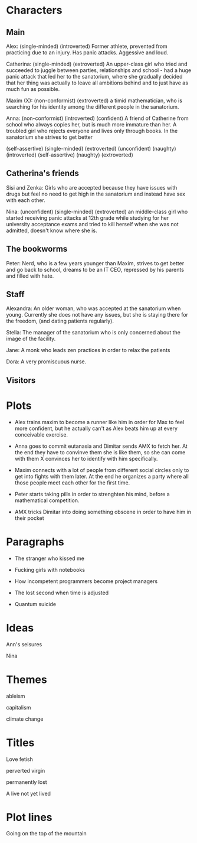 Characters
===

Main 
--- 

Alex: (single-minded) (introverted) Former athlete, prevented from practicing due to an injury. Has panic attacks. Aggessive and loud.  

Catherina: (single-minded) (extroverted) An upper-class girl who tried and succeeded to juggle between parties, relationships and school - had a huge panic attack that led her to the sanatorium, where she gradually decided that her thing was actually to leave all ambitions behind and to just have as much fun as possible. 

Maxim (X): (non-conformist) (extroverted) a timid mathematician, who is searching for his identity among the different people in the sanatorium.

Anna: (non-conformist) (introverted) (confident) A friend of Catherine from school who always copies her, but is much more immature than her. A troubled girl who rejects everyone and lives only through books. In the sanatorium she strives to get better


(self-assertive) (single-minded) (extroverted) 
(unconfident) (naughty) (introverted)
(self-assertive) (naughty) (extroverted)

Catherina's friends
---

Sisi and Zenka: Girls who are accepted because they have issues with drugs but feel no need to get high in the sanatorium and instead have sex with each other.

Nina: (unconfident) (single-minded) (extroverted) an middle-class girl who started receiving panic attacks at 12th grade while studying for her university acceptance exams and tried to kill herself when she was not admitted, doesn't know where she is.

The bookworms
---

Peter: Nerd, who is a few years younger than Maxim, strives to get better and go back to school, dreams to be an IT CEO, repressed by his parents and filled with hate.

Staff
---

Alexandra: An older woman, who was accepted at the sanatorium when young. Currently she does not have any issues, but she is staying there for the freedom, (and dating patients regularly).

Stella: The manager of the sanatorium who is only concerned about the image of the facility.

Jane: A monk who leads zen practices in order to relax the patients

Dora: A very promiscuous nurse.

Visitors
---

Plots 
===

- Alex trains maxim to become a runner like him in order for Max to feel more confident, but he actually can't as Alex beats him up at every conceivable exercise. 
- Anna goes to commit eutanasia and Dimitar sends AMX to fetch her. At the end they have to convinve them she is like them, so she can come with them X convinces her to identify with him specifically.

- Maxim connects with a lot of people from different social circles only to get into fights with them later. At the end he organizes a party where all those people meet each other for the first time.

- Peter starts taking pills in order to strenghten his mind, before a mathematical competition.

- AMX tricks Dimitar into doing something obscene in order to have him in their pocket

Paragraphs
===

- The stranger who kissed me

- Fucking girls with notebooks 

- How incompetent programmers become project managers 

- The lost second when time is adjusted

- Quantum suicide

Ideas
===

Ann's seisures

Nina

Themes
===

ableism

capitalism

climate change


Titles
===


Love fetish

perverted virgin

permanently lost

A live not yet lived

Plot lines
===

Going on the top of the mountain



